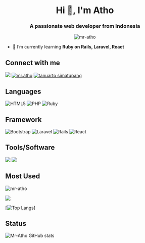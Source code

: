 <h1 align="center">Hi 👋, I'm Atho</h1>
<h3 align="center">A passionate web developer from Indonesia</h3>

<p align="center"> <img src="https://komarev.com/ghpvc/?username=mr-atho&label=Profile%20views&color=0e75b6&style=flat" alt="mr-atho" /> </p>

- 🌱 I’m currently learning **Ruby on Rails, Laravel, React**

## Connect with me

<p align="left">
   <a href="mailto: mr.fightto@gmail.com" target="blank"><img src="https://img.shields.io/badge/Gmail-D14836?style=for-the-badge&logo=gmail&logoColor=white"></a>
<a href="https://instagram.com/mr.atho" target="blank"><img src="https://img.shields.io/badge/Instagram-%23E4405F.svg?style=for-the-badge&logo=Instagram&logoColor=white" alt="mr.atho"/></a>
<a href="https://www.linkedin.com/in/tanuarto-simatupang/" target="blank"><img src="https://img.shields.io/badge/linkedin-%230077B5.svg?style=for-the-badge&logo=linkedin&logoColor=white" alt="tanuarto simatupang"></a>
</p>

## Languages

<p align="left">
   <img src="https://img.shields.io/badge/html5-%23E34F26.svg?style=for-the-badge&logo=html5&logoColor=white" alt="HTML5">
   <img src="https://img.shields.io/badge/php-%23777BB4.svg?style=for-the-badge&logo=php&logoColor=white" alt="PHP">
   <img src="https://img.shields.io/badge/ruby-%23CC342D.svg?style=for-the-badge&logo=ruby&logoColor=white" alt="Ruby">
</p>

## Framework

<p align="left">  
  <img src="https://img.shields.io/badge/bootstrap-%238511FA.svg?style=for-the-badge&logo=bootstrap&logoColor=white" alt="Bootstrap">
  <img src="https://img.shields.io/badge/laravel-%23FF2D20.svg?style=for-the-badge&logo=laravel&logoColor=white" alt="Laravel"/>
  <img src="https://img.shields.io/badge/rails-%23CC0000.svg?style=for-the-badge&logo=ruby-on-rails&logoColor=white" alt="Rails">
  <img src="https://img.shields.io/badge/react-%2320232a.svg?style=for-the-badge&logo=react&logoColor=%2361DAFB" alt="React">
</p>

## Tools/Software

<p align="left"> 
   <img src="https://img.shields.io/badge/adobe%20photoshop-%2331A8FF.svg?style=for-the-badge&logo=adobe%20photoshop&logoColor=white">
   <img src="https://img.shields.io/badge/Visual%20Studio%20Code-0078d7.svg?style=for-the-badge&logo=visual-studio-code&logoColor=white">
</p>

## Most Used

<p align="left"><img src="https://github-readme-stats.vercel.app/api/top-langs?username=mr-atho&amp;show_icons=true&amp;locale=en&amp;layout=compact&amp;theme=nightowl" alt="mr-atho" data-canonical-src="https://github-readme-stats.vercel.app/api/top-langs?username=mr-atho&amp;show_icons=true&amp;locale=en&amp;layout=compact&amp;theme=nightowl" style="max-width: 100%;"></p>

<img src="https://github-readme-stats.vercel.app/api/top-langs/?username=mr-atho" />

[![Top Langs](https://github-readme-stats.vercel.app/api/top-langs/?username=mr-atho)]

## Status

![Mr-Atho GitHub stats](https://github-readme-stats.vercel.app/api?username=mr-atho&show_icons=true&theme=transparent)

